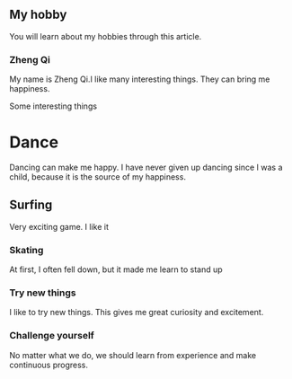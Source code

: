 ## My hobby

You will learn about my hobbies through this article.

### Zheng Qi
My name is Zheng Qi.I like many interesting things. They can bring me happiness.


Some interesting things

# Dance
Dancing can make me happy. I have never given up dancing since I was a child, because it is the source of my happiness.

## Surfing
Very exciting game. I like it

### Skating
At first, I often fell down, but it made me learn to stand up


### Try new things

I like to try new things. This gives me great curiosity and excitement.
### Challenge yourself

No matter what we do, we should learn from experience and make continuous progress.
